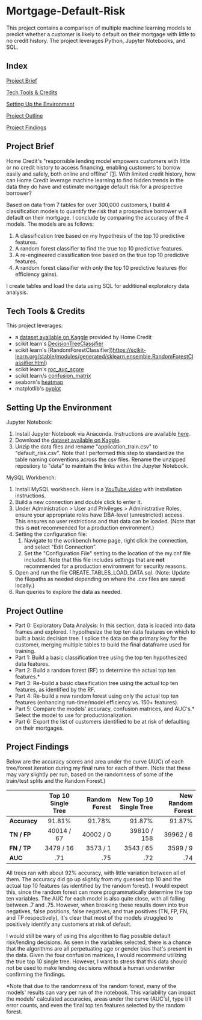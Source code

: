 # Mortgage-Default-Risk
This project contains a comparison of multiple machine learning models to predict whether a customer is likely to default on their mortgage with little to no credit history. The project leverages Python, Jupyter Notebooks, and SQL.

## Index
[Project Brief](#Project-Brief)

[Tech Tools & Credits](#Tech-Tools--Credits)

[Setting Up the Environment](#Setting-Up-the-Environment)

[Project Outline](#Project-Outline)

[Project Findings](#Project-Findings)

## Project Brief
Home Credit's "responsible lending model empowers customers with little or no credit history to access financing, enabling customers to borrow easily and safely, both online and offline" [[1]](https://www.homecredit.net/about-us.aspx/#who-we-are). With limited credit history, how can Home Credit leverage machine learning to find hidden trends in the data they do have and estimate mortgage default risk for a prospective borrower?

Based on data from 7 tables for over 300,000 customers, I build 4 classification models to quantify the risk that a prospective borrower will default on their mortgage. I conclude by comparing the accuracy of the 4 models. The models are as follows:
1. A classification tree based on my hypothesis of the top 10 predictive features.
2. A random forest classifier to find the true top 10 predictive features.
3. A re-engineered classification tree based on the true top 10 predictive features.
4. A random forest classifier with only the top 10 predictive features (for efficiency gains).

I create tables and load the data using SQL for additional exploratory data analysis.

## Tech Tools & Credits
This project leverages:
- a [dataset available on Kaggle](https://www.kaggle.com/competitions/home-credit-default-risk) provided by Home Credit
- scikit learn's [DecisionTreeClassifier](https://scikit-learn.org/stable/modules/generated/sklearn.tree.DecisionTreeClassifier.html)
- scikit learn's [RandomForestClassifier])https://scikit-learn.org/stable/modules/generated/sklearn.ensemble.RandomForestClassifier.html)
- scikit learn's [roc_auc_score](https://scikit-learn.org/stable/modules/generated/sklearn.metrics.roc_auc_score.html)
- scikit learn/s [confusion_matrix](https://scikit-learn.org/stable/modules/generated/sklearn.metrics.confusion_matrix.html)
- seaborn's [heatmap](https://seaborn.pydata.org/generated/seaborn.heatmap.html)
- matplotlib's [pyplot](https://matplotlib.org/3.5.3/api/_as_gen/matplotlib.pyplot.html)

## Setting Up the Environment
Jupyter Notebook:
1. Install Jupyter Notebook via Anaconda. Instructions are available [here](https://docs.jupyter.org/en/latest/install/notebook-classic.html).
2. Download the [dataset available on Kaggle](https://www.kaggle.com/competitions/home-credit-default-risk).
3. Unzip the data files and rename "application_train.csv" to "default_risk.csv". Note that I performed this step to standardize the table naming conventions across the csv files. Rename the unzipped repository to "data" to maintain the links within the Jupyter Notebook.

MySQL Workbench:
1. Install MySQL workbench. Here is a [YouTube video](https://www.youtube.com/watch?v=7S_tz1z_5bA&t=300s) with installation instructions.
2. Build a new connection and double click to enter it.
3. Under Administration > User and Privileges > Administrative Roles, ensure your appropriate roles have DBA-level (unrestricted) access. This ensures no user restrictions and that data can be loaded. (Note that this is **not** recommended for a production environment.)
4. Setting the configuration file:
   1. Navigate to the workbench home page, right click the connection, and select "Edit Connection".
   2. Set the "Configuration File" setting to the location of the my.cnf file included. Note that this file includes settings that are **not** recommended for a production environment for security reasons.
5. Open and run the file CREATE_TABLES_LOAD_DATA.sql. (Note: Update the filepaths as needed depending on where the .csv files are saved locally.)
6. Run queries to explore the data as needed.

## Project Outline
- Part 0: Exploratory Data Analysis: In this section, data is loaded into data frames and explored. I hypothesize the top ten data features on which to built a basic decision tree. I splice the data on the primary key for the customer, merging multiple tables to build the final dataframe used for training.
- Part 1: Build a basic classification tree using the top ten hypothesized data features.
- Part 2: Build a random forest (RF) to determine the actual top ten features.*
- Part 3: Re-build a basic classification tree using the actual top ten features, as identified by the RF.
- Part 4: Re-build a new random forest using only the actual top ten features (enhancing run-time/model efficiency vs. 150+ features).
- Part 5: Compare the models' accuracy, confusion matrices, and AUC's.* Select the model to use for productionalization.
- Part 6: Export the list of customers identified to be at risk of defaulting on their mortgages.

## Project Findings
Below are the accuracy scores and area under the curve (AUC) of each tree/forest iteration during my final runs for each of them. (Note that these may vary slightly per run, based on the randomness of some of the train/test splits and the Random Forest.)

| | **Top 10 Single Tree** | **Random Forest** | **New Top 10 Single Tree** | **New Random Forest** 
:-|:-:|-:|-:|-:
**Accuracy**|91.81%|91.78%|91.87%|91.87%
**TN / FP**|40014 / 67|40002 / 0|39810 / 158|39962 / 6
**FN / TP**|3479 / 16|3573 / 1|3543 / 65|3599 / 9
**AUC**|.71|.75|.72|.74

All trees ran with about 92% accuracy, with little variation between all of them. The accuracy did go up slightly from my guessed top 10 and the actual top 10 features (as identified by the random forest). I would expect this, since the random forest can more programmatically determine the top ten variables. The AUC for each model is also quite close, with all falling between .7 and .75. However, when breaking these results down into true negatives, false positions, false negatives, and true positives (TN, FP, FN, and TP respectively), it's clear that most of the models struggled to positively identify any customers at risk of default.

I would still be wary of using this algorithm to flag possible default risk/lending decisions. As seen in the variables selected, there is a chance that the algorithms are all perpetuating age or gender bias that's present in the data. Given the four confusion matrices, I would recommend utilizing the true top 10 single tree. However, I want to stress that this data should not be used to make lending decisions without a human underwriter confirming the findings. 


*Note that due to the randomness of the random forest, many of the models' results can vary per run of the notebook. This variability can impact the models' calculated accuracies, areas under the curve (AUC's), type I/II error counts, and even the final top ten features selected by the random forest.


